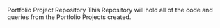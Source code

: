  Portfolio Project Repository
This Repository will hold all of the code and queries from the Portfolio Projects created.
